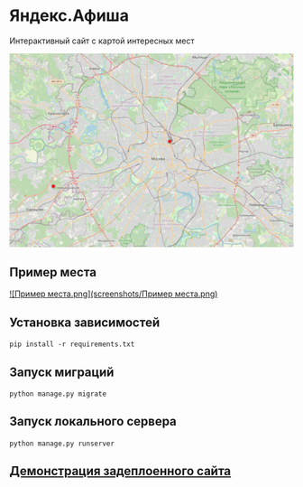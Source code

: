 # Яндекс.Афиша

Интерактивный сайт с картой интересных мест

![Пример карты.png](https://github.com/M1nZof/billboard/blob/main/screenshots/%D0%9F%D1%80%D0%B8%D0%BC%D0%B5%D1%80%20%D0%BA%D0%B0%D1%80%D1%82%D1%8B.png)

## Пример места

[![Пример места.png](screenshots/Пример места.png)](https://github.com/M1nZof/billboard/blob/main/screenshots/%D0%9F%D1%80%D0%B8%D0%BC%D0%B5%D1%80%20%D0%BC%D0%B5%D1%81%D1%82%D0%B0.png)

## Установка зависимостей

```commandline
pip install -r requirements.txt
```

## Запуск миграций

```commandline
python manage.py migrate
```

## Запуск локального сервера

```commandline
python manage.py runserver
```

## [Демонстрация задеплоенного сайта](http://m1nz.pythonanywhere.com/)
